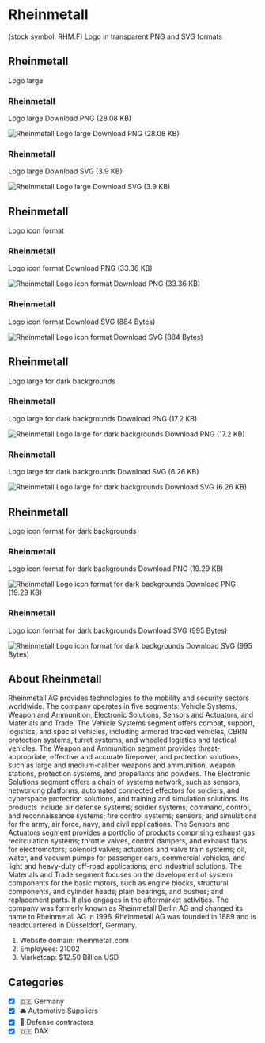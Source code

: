 # Rheinmetall
 (stock symbol: RHM.F) Logo in transparent PNG and SVG formats

## Rheinmetall
 Logo large

### Rheinmetall
 Logo large Download PNG (28.08 KB)

![Rheinmetall
 Logo large Download PNG (28.08 KB)](/img/orig/RHM.F_BIG-e81c43cc.png)

### Rheinmetall
 Logo large Download SVG (3.9 KB)

![Rheinmetall
 Logo large Download SVG (3.9 KB)](/img/orig/RHM.F_BIG-d7511c31.svg)

## Rheinmetall
 Logo icon format

### Rheinmetall
 Logo icon format Download PNG (33.36 KB)

![Rheinmetall
 Logo icon format Download PNG (33.36 KB)](/img/orig/RHM.F-1ce5642c.png)

### Rheinmetall
 Logo icon format Download SVG (884 Bytes)

![Rheinmetall
 Logo icon format Download SVG (884 Bytes)](/img/orig/RHM.F-f5b7c7af.svg)

## Rheinmetall
 Logo large for dark backgrounds

### Rheinmetall
 Logo large for dark backgrounds Download PNG (17.2 KB)

![Rheinmetall
 Logo large for dark backgrounds Download PNG (17.2 KB)](/img/orig/RHM.F_BIG.D-2bd08846.png)

### Rheinmetall
 Logo large for dark backgrounds Download SVG (6.26 KB)

![Rheinmetall
 Logo large for dark backgrounds Download SVG (6.26 KB)](/img/orig/RHM.F_BIG.D-b22d1533.svg)

## Rheinmetall
 Logo icon format for dark backgrounds

### Rheinmetall
 Logo icon format for dark backgrounds Download PNG (19.29 KB)

![Rheinmetall
 Logo icon format for dark backgrounds Download PNG (19.29 KB)](/img/orig/RHM.F.D-fbcb7b2f.png)

### Rheinmetall
 Logo icon format for dark backgrounds Download SVG (995 Bytes)

![Rheinmetall
 Logo icon format for dark backgrounds Download SVG (995 Bytes)](/img/orig/RHM.F.D-29454908.svg)

## About Rheinmetall


Rheinmetall AG provides technologies to the mobility and security sectors worldwide. The company operates in five segments: Vehicle Systems, Weapon and Ammunition, Electronic Solutions, Sensors and Actuators, and Materials and Trade. The Vehicle Systems segment offers combat, support, logistics, and special vehicles, including armored tracked vehicles, CBRN protection systems, turret systems, and wheeled logistics and tactical vehicles. The Weapon and Ammunition segment provides threat-appropriate, effective and accurate firepower, and protection solutions, such as large and medium-caliber weapons and ammunition, weapon stations, protection systems, and propellants and powders. The Electronic Solutions segment offers a chain of systems network, such as sensors, networking platforms, automated connected effectors for soldiers, and cyberspace protection solutions, and training and simulation solutions. Its products include air defense systems; soldier systems; command, control, and reconnaissance systems; fire control systems; sensors; and simulations for the army, air force, navy, and civil applications. The Sensors and Actuators segment provides a portfolio of products comprising exhaust gas recirculation systems; throttle valves, control dampers, and exhaust flaps for electromotors; solenoid valves; actuators and valve train systems; oil, water, and vacuum pumps for passenger cars, commercial vehicles, and light and heavy-duty off-road applications; and industrial solutions. The Materials and Trade segment focuses on the development of system components for the basic motors, such as engine blocks, structural components, and cylinder heads; plain bearings, and bushes; and replacement parts. It also engages in the aftermarket activities. The company was formerly known as Rheinmetall Berlin AG and changed its name to Rheinmetall AG in 1996. Rheinmetall AG was founded in 1889 and is headquartered in Düsseldorf, Germany.

1. Website domain: rheinmetall.com
2. Employees: 21002
3. Marketcap: $12.50 Billion USD


## Categories
- [x] 🇩🇪 Germany
- [x] 🚘 Automotive Suppliers
- [x] 🔫 Defense contractors
- [x] 🇩🇪 DAX
